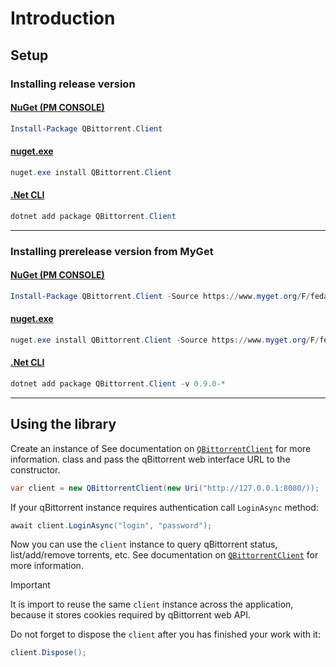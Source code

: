 # Introduction

## Setup

### Installing release version

#### [NuGet (PM CONSOLE)](#tab/stable-nuget-pm)

```powershell
Install-Package QBittorrent.Client
```

#### [nuget.exe](#tab/stable-nuget-exe)

```powershell
nuget.exe install QBittorrent.Client
```

#### [.Net CLI](#tab/stable-dotnet)

```powershell
dotnet add package QBittorrent.Client
```

***

### Installing prerelease version from MyGet

#### [NuGet (PM CONSOLE)](#tab/pre-nuget-pm)

```powershell
Install-Package QBittorrent.Client -Source https://www.myget.org/F/fedarovich/api/v3/index.json -IncludePrerelease
```

#### [nuget.exe](#tab/pre-nuget-exe)

```powershell
nuget.exe install QBittorrent.Client -Source https://www.myget.org/F/fedarovich/api/v3/index.json -PreRelease
```

#### [.Net CLI](#tab/pre-dotnet)

```powershell
dotnet add package QBittorrent.Client -v 0.9.0-*
```

***

## Using the library
Create an instance of See documentation on [`QBittorrentClient`](xref:QBittorrent.Client.QBittorrentClient) for more information. class and pass the qBittorrent web interface URL to the constructor.

```cs
var client = new QBittorrentClient(new Uri("http://127.0.0.1:8080/));
```

If your qBittorrent instance requires authentication call `LoginAsync` method:

```cs
await client.LoginAsync("login", "password");
```

Now you can use the `client` instance to query qBittorrent status, list/add/remove torrents, etc. See documentation on [`QBittorrentClient`](xref:QBittorrent.Client.QBittorrentClient) for more information.

> [!IMPORTANT]
> It is import to reuse the same `client` instance across the application, because it stores cookies required by qBittorrent web API.

Do not forget to dispose the `client` after you has finished your work with it:
```cs
client.Dispose();
```